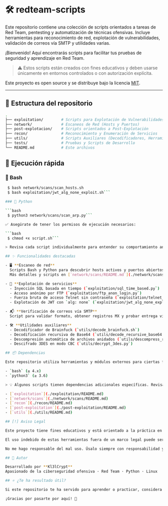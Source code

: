 # 🛠️ redteam-scripts

Este repositorio contiene una colección de scripts orientados a tareas de Red Team, pentesting y automatización de técnicas ofensivas. Incluye herramientas para reconocimiento de red, explotación de vulnerabilidades, validación de correos vía SMTP y utilidades varias.

¡Bienvenido! Aquí encontrarás scripts para facilitar tus pruebas de seguridad y aprendizaje en Red Team.

> ⚠️ Estos scripts están creados con fines educativos y deben usarse únicamente en entornos controlados o con autorización explícita.

Este proyecto es open source y se distribuye bajo la licencia [MIT](./LICENSE).

---

## 📁 Estructura del repositorio

```bash
.
├── exploitation/        # Scripts para Explotación de Vulnerabilidades
├── network/             # Escaneos de Red (Hosts y Puertos)
├── post-explotacion/    # Scripts orientados a Post-Explotación
├── recon/               # Reconocimiento y Enumeración de Servicios
├── utils/               # Scripts Auxiliares (Decodificadores, Herramientas Varias)
├── tests/               # Pruebas y Scripts de Desarrollo
└── README.md            # Este archivos
```

## 🚀 Ejecución rápida

### 🐚 Bash

```bash
 $ bash network/scans/scan_hosts.sh
 $ bash exploitation/jwt_alg_none_exploit.sh```

### 🐍 Python

```bash
 $ python3 network/scans/scan_arp.py```

✅ Asegúrate de tener los permisos de ejecución necesarios:

```bash
 $ chmod +x script.sh```

> Revisa cada script individualmente para entender su comportamiento antes de ejecutarlo.

## ✨ Funcionalidades destacadas

- 🖥️ **Escaneo de red**  
  Scripts Bash y Python para descubrir hosts activos y puertos abiertos sin depender de herramientas externas.  
  Más detalles y scripts en [`network/scans/README.md`](./network/scans/README.md)

- 🐍 **Explotación de servicios**  
  - Inyección SQL basada en tiempo (`exploitation/sql_time_based.py`)  
  - Acceso anónimo por FTP (`exploitation/ftp_anon_login.py`)  
  - Fuerza bruta de acceso Telnet sin contraseña (`exploitation/telnet_unauth_bruteforce.py`)  
  - Explotación de JWT con `alg: none` (`exploitation/jwt_alg_none_exploit.sh`)

- 📬 **Verificación de correos vía SMTP**  
  Script para validar formato, obtener registros MX y probar entrega vía SMTP (`recon/smtp_email_verification.py`).

- 🛠️ **Utilidades auxiliares**  
  - Decodificador de Brainfuck (`utils/decode_brainfuck.sh`)  
  - Decodificación recursiva de Base64 (`utils/decode_recursive_base64.sh`)  
  - Descompresión automática de archivos anidados (`utils/descompress_recursive.sh`)
  - Descifrado 3DES en modo CBC (`utils/decrypt_3des.py`)

## 📦 Dependencias

Este repositorio utiliza herramientas y módulos externos para ciertas funcionalidades. Asegúrate de tener instalados los siguientes requisitos generales:

- `bash` (≥ 4.x)
- `python3` (≥ 3.6)

> 💡 Algunos scripts tienen dependencias adicionales específicas. Revisa el `README.md` de cada carpeta o el encabezado de cada script para más detalles.

- [`exploitation`](./exploitation/README.md)
- [`network/scans`](./network/scans/README.md)
- [`recon`](./recon/README.md)
- [`post-exploitation`](./post-exploitation/README.md)
- [`utils`](./utils/README.md)

## [!] Aviso Legal

Este proyecto tiene fines educativos y está orientado a la práctica en entornos controlados y autorizados (como Hack The Box, TryHackMe, laboratorios propios, etc).

El uso indebido de estas herramientas fuera de un marco legal puede ser ilegal.

No me hago responsable del mal uso. Úsalo siempre con responsabilidad y ética profesional.

## 🧠 Autor

Desarrollado por **Kl3lCrypt**
Apasionado de la ciberseguridad ofensiva · Red Team · Python · Linux

## ⭐ ¿Te ha resultado útil?

Si este repositorio te ha servido para aprender o practicar, considera darle una ⭐ para apoyarlo, o clónalo y sigue experimentando por tu cuenta.

¡Gracias por pasarte por aquí! 🚀
